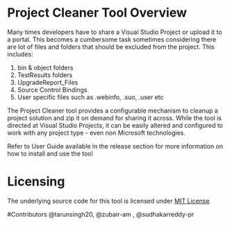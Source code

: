 # Project Cleaner Tool Overview
Many times developers have to share a Visual Studio Project or upload it to a portal. This becomes a cumbersome task sometimes considering there are lot of files and folders that should be excluded from the project. This includes:

1. bin & object folders
2. TestResults folders
3. UpgradeReport_Files
4. Source Control Bindings
5. User specific files such as .webinfo, .suo, .user etc

The Project Cleaner tool provides a configurable mechanism to cleanup a project solution and zip it on demand for sharing it across. While the tool is directed at Visual Studio Projects, it can be easily altered and configured to work with any project type - even non Microsoft technologies.

Refer to User Guide available in the release section for more information on how to install and use the tool

# Licensing
The underlying source code for this tool is licensed under [MIT License](http://opensource.org/licenses/mit-license.php)

#Contributors
@tarunsingh20, @zubair-am , @sudhakarreddy-pr
